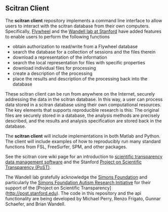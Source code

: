 ## Scitran Client

The **scitran client** repository implements a command line interface to allow users to interact with the scitran database from their own computers.  Specifically, [Flywheel](https://flywheel.io) and the [Wandell lab at Stanford](http://web.stanford.edu/~wandell) have added features to enable users to perform the following functions

* obtain authorization to read/write from a Flywheel database
* search the database for a collection of sessions and the files therein
* download a representation of the information
* search the local representation for files with specific properties
* download individual files for processing
* create a description of the processing 
* place the results and description of the processing back into the database

These scitran client can be run from anywhere on the Internet, securely addressing the data in the scitran database. In this way, a user can process data stored in a scitran database using their own computational resources.  The key elements that supports reproducible research is this:  The original files are securely stored in a database, the analysis methods are precisely described, and the results and analysis specification are stored back in the database. 

The **scitran client** will include implementations in both Matlab and Python.  The client will include examples of how to reproducibly run many standard functions from FSL, FreeSurfer, SPM, and other packages.

See the scitran core wiki page for an introduction to [scientific transparency data management software](https://github.com/scitran/core/wiki) and the Stanford [Project on Scientific Transparency (PoST)](http://post.stanford.edu). 

The Wandell lab gratefully acknowledge the [Simons Foundation](https://www.simonsfoundation.org/) and particularly the [Simons Foundation Autism Research Initiative](https://sfari.org/) for their support of the [Project on Scientific Transparency] (http://post.stanford.edu).  The code in this repository and the api functionality are being developed by Michael Perry, Renzo Frigato, Gunnar Schaefer, and Brian Wandell.

